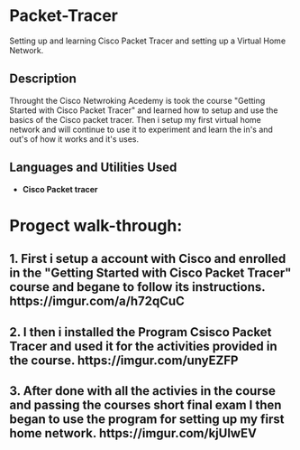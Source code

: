 # Packet-Tracer
Setting up and learning Cisco Packet Tracer and setting up a Virtual Home Network.
<h2>Description</h2>
Throught the Cisco Netwroking Acedemy is took the course "Getting Started with Cisco Packet Tracer" and learned how to setup and use the basics of the Cisco packet tracer. Then i setup my first virtual home network and will continue to use it to experiment and learn the in's and out's of how it works and it's uses.    
<br />


<h2>Languages and Utilities Used</h2>

- <b>Cisco Packet tracer</b> 

<h1>Progect walk-through:</h1>
<h2> 1. First i setup a account with Cisco and enrolled in the "Getting Started with Cisco Packet Tracer" course and begane to follow its instructions. https://imgur.com/a/h72qCuC </h2>
<h2> 2. I then i installed the Program Csisco Packet Tracer and used it for the activities provided in the course. https://imgur.com/unyEZFP </h2>
<h2> 3. After done with all the activies in the course and passing the courses short final exam I then began to use the program for setting up my first home network. https://imgur.com/kjUlwEV </h2>
